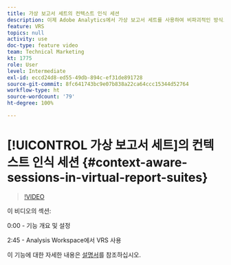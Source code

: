```yaml
---
title: 가상 보고서 세트의 컨텍스트 인식 세션
description: 이제 Adobe Analytics에서 가상 보고서 세트를 사용하여 비파괴적인 방식으로 방문의 정의를 변경할 수 있습니다. 여기에서 그 방법과 사용 가능한 다양한 옵션을 확인할 수 있습니다.
feature: VRS
topics: null
activity: use
doc-type: feature video
team: Technical Marketing
kt: 1775
role: User
level: Intermediate
exl-id: eccd24d8-ed55-49db-894c-ef31de891728
source-git-commit: 8fc641743bc9e07b838a22ca64ccc15344d52764
workflow-type: ht
source-wordcount: '79'
ht-degree: 100%

---
```


# [!UICONTROL 가상 보고서 세트]의 컨텍스트 인식 세션 {#context-aware-sessions-in-virtual-report-suites}

>[!VIDEO](https://video.tv.adobe.com/v/23545/?quality=12&learn=on)

이 비디오의 섹션:

0:00 - 기능 개요 및 설정

2:45 - Analysis Workspace에서 VRS 사용

이 기능에 대한 자세한 내용은 [설명서](https://experienceleague.adobe.com/docs/analytics/components/virtual-report-suites/vrs-mobile-visit-processing.html?lang=ko)를 참조하십시오.
